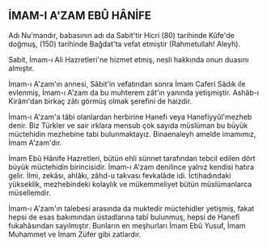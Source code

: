 ## İMAM-I A'ZAM EBÛ HÂNİFE

Adı Nu'mandır, babasının adı da Sabit'tir Hicri (80) tarihinde Kûfe'de doğmuş, (150) tarihinde Bağdat'ta vefat etmiştir (Rahmetullah! Aleyh).

Sabit, İmam-ı Ali Hazretleri'ne hizmet etmiş, nesli hakkında onun duasını almıştır.

İmam-ı A'zam'ın annesi, Sâbit'in vefatından sonra İmam Caferi Sâdık ile evlenmiş, İmam-ı A'zam da bu muhterem zât'ın yanında yetişmiştir. Ashâb-ı Kirâm'dan birkaç zâtı görmüş olmak şerefini de haizdir.

İmam-ı A'zam'a tâbi olanlardan herbirine Hanefi veya Hanefiyyûl'mezheb denir. Biz Türkler ve sair ırklara mensub çok sayıda müslüman bu büyük müctehidin mezhebine tabi bulunmaktayız. Binaenaleyh amelde imamımız, İmam A'zam'dır.

İmam Ebû Hânife Hazretleri, bütün ehli sünnet tarafından tebcil edilen dört büyük müctehidin birincisidir. İmam-ı A'zam denilince yalnız kendisi hatıra gelir. İlmi, zekâsı, ahlâkı, zâhd-u takvası fevkalâde idi. İctihadındaki yükseklik, mezhebindeki kolaylık ve mükemmeliyet bütün müslümanlarca müsellemdir.

İmam-ı A'zam'ın talebesi arasında da mukte­dir müctehidler yetişmiş, fakat hepsi de esas bakımından üstadlarına tabî bulunmuş, hepsi de Hanefî fukahâsından sayılmıştır. Bunların en meş­hurları İmam Ebû Yusuf, İmam Muhammet ve İmam Züfer gibi zatlardır.
